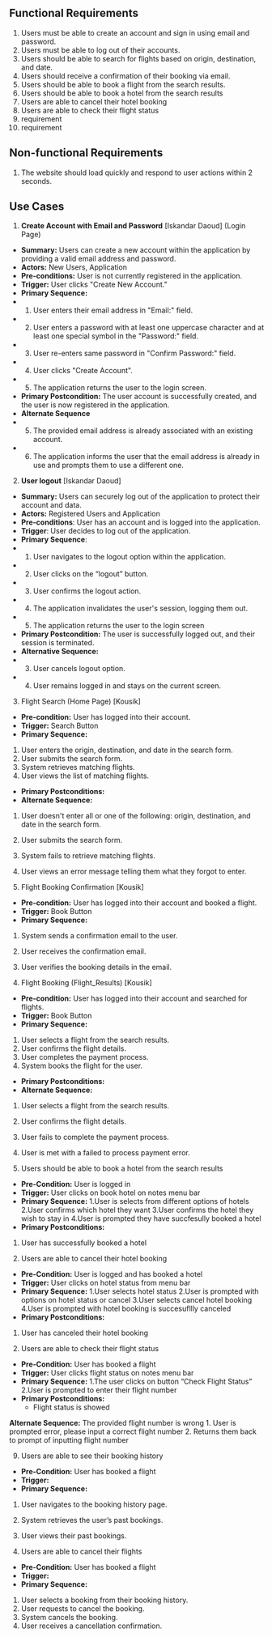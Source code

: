 ## Functional Requirements
1. Users must be able to create an account and sign in using email and password.
2. Users must be able to log out of their accounts.
3. Users should be able to search for flights based on origin, destination, and date.
4. Users should receive a confirmation of their booking via email.
5. Users should be able to book a flight from the search results.
6. Users should be able to book a hotel from the search results
7. Users are able to cancel their hotel booking
8. Users are able to check their flight status
9. requirement
10. requirement


## Non-functional Requirements
1. The website should load quickly and respond to user actions within 2 seconds.


## Use Cases 
1. **Create Account with Email and Password** [Iskandar Daoud] (Login Page)
- **Summary:** Users can create a new account within the application by providing a valid email address and password.
- **Actors:** New Users, Application
- **Pre-conditions:** User is not currently registered in the application.
- **Trigger:** User clicks "Create New Account."
- **Primary Sequence:**
- 1. User enters their email address in "Email:" field.
- 2. User enters a password with at least one uppercase character and at least one special symbol in the "Password:" field.
- 3. User re-enters same password in "Confirm Password:" field.
- 4. User clicks "Create Account".
- 5. The application returns the user to the login screen.
- **Primary Postcondition:** The user account is successfully created, and the user is now registered in the application.
- **Alternate Sequence**
- 5. The provided email address is already associated with an existing account.
- 6. The application informs the user that the email address is already in use and prompts them to use a different one.
     
2. **User logout** [Iskandar Daoud]
- **Summary:** Users can securely log out of the application to protect their account and data.
- **Actors:** Registered Users and Application
- **Pre-conditions**: User has an account and is logged into the application.
- **Trigger**: User decides to log out of the application.
- **Primary Sequence**:
- 1. User navigates to the logout option within the application.
- 2. User clicks on the “logout” button.
- 3. User confirms the logout action.
- 4. The application invalidates the user's session, logging them out.
- 5. The application returns the user to the login screen
- **Primary Postcondition:** The user is successfully logged out, and their session is terminated.
- **Alternative Sequence:**
- 3. User cancels logout option.
- 4. User remains logged in and stays on the current screen.


3. Flight Search (Home Page) [Kousik]
- **Pre-condition:** User has logged into their account.
- **Trigger:** Search Button
- **Primary Sequence:**
1. User enters the origin, destination, and date in the search form.
2. User submits the search form.
3. System retrieves matching flights.
4. User views the list of matching flights.
- **Primary Postconditions:** <can be a list or short description>
- **Alternate Sequence:** <you can have more than one alternate sequence to
describe multiple issues that may arise and their outcomes>
1. User doesn't enter all or one of the following: origin, destination, and date in the search form.
2. User submits the search form.
3. System fails to retrieve matching flights.
4. User views an error message telling them what they forgot to enter.

4. Flight Booking Confirmation [Kousik]
- **Pre-condition:** User has logged into their account and booked a flight.
- **Trigger:** Book Button
- **Primary Sequence:**
1. System sends a confirmation email to the user.
2. User receives the confirmation email.
3. User verifies the booking details in the email.

3. Flight Booking (Flight_Results) [Kousik]
- **Pre-condition:** User has logged into their account and searched for flights.
- **Trigger:** Book Button
- **Primary Sequence:**
1. User selects a flight from the search results.
2. User confirms the flight details.
3. User completes the payment process.
4. System books the flight for the user.
- **Primary Postconditions:** <can be a list or short description>
- **Alternate Sequence:** <you can have more than one alternate sequence to
describe multiple issues that may arise and their outcomes>
1. User selects a flight from the search results.
2. User confirms the flight details.
3. User fails to complete the payment process.
4. User is met with a failed to process payment error.


6. Users should be able to book a hotel from the search results
- **Pre-Condition:** User is logged in 
- **Trigger:** User clicks on book hotel on notes menu bar
- **Primary Sequence:**
1.User is selects from different options of hotels
2.User confirms which hotel they want
3.User confirms the hotel they wish to stay in
4.User is prompted they have succfesully booked a hotel
- **Primary Postconditions:**
1. User has successfully booked a hotel

7. Users are able to cancel their hotel booking
- **Pre-Condition:** User is logged and has booked a hotel
- **Trigger:** User clicks on hotel status from menu bar
- **Primary Sequence:**
1.User selects hotel status
2.User is prompted with options on hotel status or cancel
3.User selects cancel hotel booking
4.User is prompted with hotel booking is succesufllly canceled
- **Primary Postconditions:**
1. User has canceled their hotel booking

8. Users are able to check their flight status
- **Pre-Condition:** User has booked a flight
- **Trigger:** User clicks flight status on notes menu bar
- **Primary Sequence:**
1.The user clicks on button “Check Flight Status”
2.User is prompted to enter their flight number
- **Primary Postconditions:**
  - Flight status is showed

 **Alternate Sequence:** The provided flight number is wrong
	1. User is prompted error, please input a correct flight number
     2. Returns them back to prompt of inputting flight number

9. Users are able to see their booking history
- **Pre-Condition:** User has booked a flight
- **Trigger:** 
- **Primary Sequence:**
1. User navigates to the booking history page.
2. System retrieves the user’s past bookings.
3. User views their past bookings.

10. Users are able to cancel their flights
- **Pre-Condition:** User has booked a flight
- **Trigger:** 
- **Primary Sequence:**
1. User selects a booking from their booking history.
2. User requests to cancel the booking.
3. System cancels the booking.
4. User receives a cancellation confirmation.
